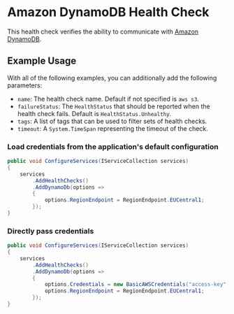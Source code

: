 # Amazon DynamoDB Health Check

This health check verifies the ability to communicate with [Amazon DynamoDB](https://aws.amazon.com/dynamodb/).

## Example Usage

With all of the following examples, you can additionally add the following parameters:

- `name`: The health check name. Default if not specified is `aws s3`.
- `failureStatus`: The `HealthStatus` that should be reported when the health check fails. Default is `HealthStatus.Unhealthy`.
- `tags`: A list of tags that can be used to filter sets of health checks.
- `timeout`: A `System.TimeSpan` representing the timeout of the check.

### Load credentials from the application's default configuration

```cs
public void ConfigureServices(IServiceCollection services)
{
    services
        .AddHealthChecks()
        .AddDynamoDb(options =>
        {
            options.RegionEndpoint = RegionEndpoint.EUCentral1;
        });
}
```

### Directly pass credentials

```cs
public void ConfigureServices(IServiceCollection services)
{
    services
        .AddHealthChecks()
        .AddDynamoDb(options =>
        {
            options.Credentials = new BasicAWSCredentials("access-key", "secret-key");
            options.RegionEndpoint = RegionEndpoint.EUCentral1;
        });
}
```
